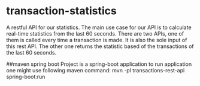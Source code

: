 # transaction-statistics

A restful API for our statistics. The main use case for our API is to
calculate real-time statistics from the last 60 seconds. There are two APIs, one of them is
called every time a transaction is made. It is also the sole input of this rest API. The other one
returns the statistic based of the transactions of the last 60 seconds.

##maven spring boot 
Project is a spring-boot application
to run application one might use following maven command:
mvn -pl transactions-rest-api spring-boot:run 